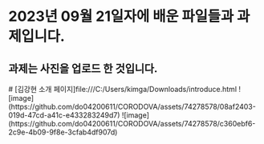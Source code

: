 <h1>2023년 09월 21일자에 배운 파일들과 과제입니다. </h1>
<h2>과제는 사진을 업로드 한 것입니다.</h2>
 # [김강현 소개 페이지]file:///C:/Users/kimga/Downloads/introduce.html
![image](https://github.com/do04200611/CORODOVA/assets/74278578/08af2403-019d-47cd-a41c-e433283249d7)
![image](https://github.com/do04200611/CORODOVA/assets/74278578/c360ebf6-2c9e-4b09-9f8e-3cfab4df907d)

